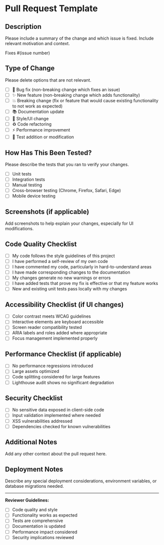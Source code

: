 # Pull Request Template

## Description
Please include a summary of the change and which issue is fixed. Include relevant motivation and context.

Fixes #(issue number)

## Type of Change
Please delete options that are not relevant.

- [ ] 🐛 Bug fix (non-breaking change which fixes an issue)
- [ ] ✨ New feature (non-breaking change which adds functionality)
- [ ] 💥 Breaking change (fix or feature that would cause existing functionality to not work as expected)
- [ ] 📚 Documentation update
- [ ] 🎨 Style/UI change
- [ ] ♻️ Code refactoring
- [ ] ⚡ Performance improvement
- [ ] 🧪 Test addition or modification

## How Has This Been Tested?
Please describe the tests that you ran to verify your changes.

- [ ] Unit tests
- [ ] Integration tests
- [ ] Manual testing
- [ ] Cross-browser testing (Chrome, Firefox, Safari, Edge)
- [ ] Mobile device testing

## Screenshots (if applicable)
Add screenshots to help explain your changes, especially for UI modifications.

## Code Quality Checklist
- [ ] My code follows the style guidelines of this project
- [ ] I have performed a self-review of my own code
- [ ] I have commented my code, particularly in hard-to-understand areas
- [ ] I have made corresponding changes to the documentation
- [ ] My changes generate no new warnings or errors
- [ ] I have added tests that prove my fix is effective or that my feature works
- [ ] New and existing unit tests pass locally with my changes

## Accessibility Checklist (if UI changes)
- [ ] Color contrast meets WCAG guidelines
- [ ] Interactive elements are keyboard accessible
- [ ] Screen reader compatibility tested
- [ ] ARIA labels and roles added where appropriate
- [ ] Focus management implemented properly

## Performance Checklist (if applicable)
- [ ] No performance regressions introduced
- [ ] Large assets optimized
- [ ] Code splitting considered for large features
- [ ] Lighthouse audit shows no significant degradation

## Security Checklist
- [ ] No sensitive data exposed in client-side code
- [ ] Input validation implemented where needed
- [ ] XSS vulnerabilities addressed
- [ ] Dependencies checked for known vulnerabilities

## Additional Notes
Add any other context about the pull request here.

## Deployment Notes
Describe any special deployment considerations, environment variables, or database migrations needed.

---

**Reviewer Guidelines:**
- [ ] Code quality and style
- [ ] Functionality works as expected
- [ ] Tests are comprehensive
- [ ] Documentation is updated
- [ ] Performance impact considered
- [ ] Security implications reviewed
